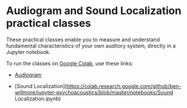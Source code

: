 # Audiogram and Sound Localization practical classes

These practical classes enable you to measure and understand fundamental characteristics of your own auditory system, directly in a Jupyter notebook.

To run the classes on [Google Colab](https://colab.research.google.com), use these links:

* [Audiogram](https://colab.research.google.com/github/ben-willmore/jupyter-psychoacoustics/blob/master/notebooks/Audiogram.ipynb)

* [Sound Localization](https://colab.research.google.com/github/ben-willmore/jupyter-psychoacoustics/blob/master/notebooks/Sound Localization.ipynb)
